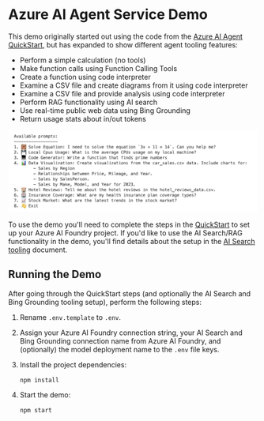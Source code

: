 # Azure AI Agent Service Demo

This demo originally started out using the code from the [Azure AI Agent QuickStart](https://learn.microsoft.com/azure/ai-services/agents/quickstart), but has expanded to show different agent tooling features:

- Perform a simple calculation (no tools)
- Make function calls using Function Calling Tools
- Create a function using code interpreter
- Examine a CSV file and create diagrams from it using code interpreter
- Examine a CSV file and provide analysis using code interpreter
- Perform RAG functionality using AI search
- Use real-time public web data using Bing Grounding
- Return usage stats about in/out tokens

![Demo Prompts](./images/prompts.png)

To use the demo you'll need to complete the steps in the [QuickStart](https://learn.microsoft.com/azure/ai-services/agents/quickstart?pivots=programming-language-javascript) to set up your Azure AI Foundry project. If you'd like to use the AI Search/RAG functionality in the demo, you'll find details about the setup in the [AI Search tooling](https://learn.microsoft.com/azure/ai-services/agents/how-to/tools/azure-ai-search?tabs=azurecli%2Cjavascript&pivots=code-examples) document.

## Running the Demo

After going through the QuickStart steps (and optionally the AI Search and Bing Grounding tooling setup), perform the following steps:

1. Rename `.env.template` to `.env`.

1. Assign your Azure AI Foundry connection string, your AI Search and Bing Grounding connection name from Azure AI Foundry, and (optionally) the model deployment name to the `.env` file keys.

1. Install the project dependencies:

    ```bash
    npm install
    ```

1. Start the demo:
    ```bash
    npm start
    ```

